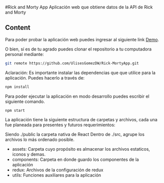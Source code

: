 #Rick and Morty App
Aplicación web que obtiene datos de la API de Rick and Morty

## Content
Para poder probar la aplicación web puedes ingresar al siguiente link [Demo](https://rickandmorty-b02c4.web.app/).

O bien, sí es de tu agrado puedes clonar el repositorio a tu computadora personal mediante:
```bash
git remote https://github.com/UlisesGomezDW/Rick-MortyApp.git
```

Aclaración: Es importante instalar las dependencias que que utilice para la aplicación. Puedes hacerlo a través de:
```bash
npm install
```

Para poder ejecutar la aplicación en modo desarrollo puedes escribir el siguiente comando.
```bash
npm start
```
La aplicación tiene la siguiente estructura de carpetas y archivos, cada una fue planeada para presentes y futuros requerimientos:


Siendo ./public la carpeta nativa de React
Dentro de ./src, agrupe los archivos lo más ordenado posible.
- assets: Carpeta cuyo propósito es almacenar los archivos estaticos, iconos y demas.
- components: Carpeta en donde guardo los componentes de la aplicación
- redux: Archivos de la configuración de redux
- utils: Funciones auxiliares para la aplicación